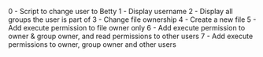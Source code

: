 0 - Script to change user to Betty
1 - Display username
2 - Display all groups the user is part of
3 - Change file ownership
4 - Create a new file
5 - Add execute permission to file owner only
6 - Add execute permission to owner & group owner, and read permissions to other users
7 - Add execute permissions to owner, group owner and other users
